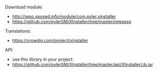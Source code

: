 Download module:
- http://repo.xposed.info/module/com.pyler.xinstaller
- https://github.com/pylerSM/XInstaller/tree/master/releases

Translations:
- https://crowdin.com/project/xinstaller

API:
- use this library in your project:
- https://github.com/pylerSM/XInstaller/tree/master/api/XInstallerLib.jar
